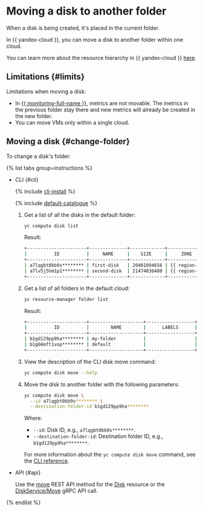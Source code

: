 # Moving a disk to another folder

When a disk is being created, it's placed in the current folder.

In {{ yandex-cloud }}, you can move a disk to another folder within one cloud.

You can learn more about the resource hierarchy in {{ yandex-cloud }} [here](../../../resource-manager/concepts/resources-hierarchy.md).

## Limitations {#limits}

Limitations when moving a disk:

* In [{{ monitoring-full-name }}](../../../monitoring/), metrics are not movable. The metrics in the previous folder stay there and new metrics will already be created in the new folder.
* You can move VMs only within a single cloud.

## Moving a disk {#change-folder}

To change a disk's folder:

{% list tabs group=instructions %}

- CLI {#cli}

   {% include [cli-install](../../../_includes/cli-install.md) %}

   {% include [default-catalogue](../../../_includes/default-catalogue.md) %}

   1. Get a list of all the disks in the default folder:

      ```bash
      yc compute disk list
      ```

      Result:

      ```bash
      +----------------------+--------------+-------------+---------------+--------+----------------------+-------------------------+
      |          ID          |     NAME     |    SIZE     |     ZONE      | STATUS |     INSTANCE IDS     |       DESCRIPTION       |
      +----------------------+--------------+-------------+---------------+--------+----------------------+-------------------------+
      | a7lqgbt0bb9s******** | first-disk   | 20401094656 | {{ region-id }}-a | READY  | a7lcvu28njbh******** |                         |
      | a7lv5j5hm1p1******** | second-disk  | 21474836480 | {{ region-id }}-a | READY  |                      |                         |
      +----------------------+--------------+-------------+---------------+--------+----------------------+-------------------------+
      ```

   1. Get a list of all folders in the default cloud:

      ```bash
      yc resource-manager folder list
      ```

      Result:

      ```bash
      +----------------------+--------------------+------------------+--------+
      |          ID          |        NAME        |      LABELS      | STATUS |
      +----------------------+--------------------+------------------+--------+
      | b1gd129pp9ha******** | my-folder          |                  | ACTIVE |
      | b1g66mft1vop******** | default            |                  | ACTIVE |
      +----------------------+--------------------+------------------+--------+
      ```

   1. View the description of the CLI disk move command:

      ```bash
      yc compute disk move --help
      ```

   1. Move the disk to another folder with the following parameters:

      ```bash
      yc compute disk move \
        --id a7lqgbt0bb9s******** \
        --destination-folder-id b1gd129pp9ha********
      ```

      Where:

      * `--id`: Disk ID, e.g., `a7lqgbt0bb9s********`.
      * `--destination-folder-id`: Destination folder ID, e.g., `b1gd129pp9ha********`.

      For more information about the `yc compute disk move` command, see the [CLI reference](../../../cli/cli-ref/managed-services/compute/disk/move.md).

- API {#api}

   Use the [move](../../api-ref/Disk/move.md) REST API method for the [Disk](../../api-ref/Disk/index.md) resource or the [DiskService/Move](../../api-ref/grpc/disk_service.md#Move) gRPC API call.

{% endlist %}
